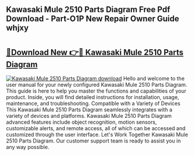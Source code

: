 ## Kawasaki Mule 2510 Parts Diagram Free Pdf Download - Part-O1P New Repair Owner Guide whjxy

# <h2><a href="http://dfjrjc.blite.top/?on=Kawasaki+Mule+2510+Parts+Diagram">🔗Download New 👉🔴 Kawasaki Mule 2510 Parts Diagram</a></h2>

[![Kawasaki Mule 2510 Parts Diagram download](https://i.imgur.com/lujVjoI.png)](http://dfjrjc.blite.top/?on=Kawasaki+Mule+2510+Parts+Diagram)
Hello and welcome to the user manual for your newly configured Kawasaki Mule 2510 Parts Diagram. This guide is here to help you master the functions and capabilities of your product. Inside, you will find detailed instructions for installation, usage, maintenance, and troubleshooting. Compatible with a Variety of Devices This Kawasaki Mule 2510 Parts Diagram seamlessly integrates with a variety of devices and platforms. Kawasaki Mule 2510 Parts Diagram advanced features include object recognition, motion sensors, customizable alerts, and remote access, all of which can be accessed and customized through the user interface. Let's Work Together Kawasaki Mule 2510 Parts Diagram. Our customer support team is ready to assist you in any way possible.
